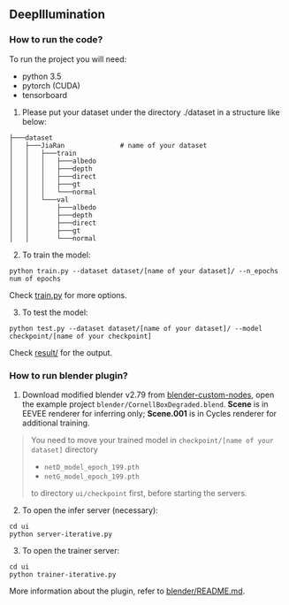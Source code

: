 ## DeepIllumination

### How to run the code?
To run the project you will need:
 * python 3.5
 * pytorch (CUDA)
 * tensorboard

1. Please put your dataset under the directory ./dataset in a structure like below:
```
├───dataset
│   ├───JiaRan              # name of your dataset
│   │   ├───train
│   │   │   ├───albedo
│   │   │   ├───depth
│   │   │   ├───direct
│   │   │   ├───gt
│   │   │   └───normal
│   │   └───val
│   │       ├───albedo
│   │       ├───depth
│   │       ├───direct
│   │       ├───gt
│   │       └───normal
```

2. To train the model:
```
python train.py --dataset dataset/[name of your dataset]/ --n_epochs num of epochs
```
Check [train.py](train.py) for more options.

3. To test the model:
```
python test.py --dataset dataset/[name of your dataset]/ --model checkpoint/[name of your checkpoint]
```
Check [result/](result/) for the output.

### How to run blender plugin?

1. Download modified blender v2.79 from [blender-custom-nodes](https://github.com/bitsawer/blender-custom-nodes), open the example project `blender/CornellBoxDegraded.blend`. **Scene** is in EEVEE renderer for inferring only; **Scene.001** is in Cycles renderer for additional training.

> You need to move your trained model in `checkpoint/[name of your dataset]` directory
>  * `netD_model_epoch_199.pth`
>  * `netG_model_epoch_199.pth`
>
> to directory `ui/checkpoint` first, before starting the servers.

2. To open the infer server (necessary):
```
cd ui
python server-iterative.py
```

3. To open the trainer server:
```
cd ui
python trainer-iterative.py
```

More information about the plugin, refer to [blender/README.md](blender/README.md).